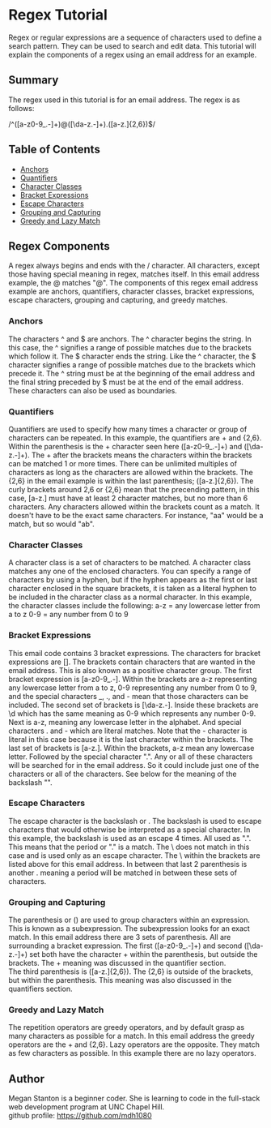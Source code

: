 # Regex Tutorial
Regex or regular expressions are a sequence of characters used to define a search pattern. They can be used to search and edit data. This tutorial will explain the components of a regex using an email address for an example.

## Summary
The regex used in this tutorial is for an email address. The regex is as follows:

/^([a-z0-9_\.-]+)@([\da-z\.-]+)\.([a-z\.]{2,6})$/

## Table of Contents

- [Anchors](#anchors)
- [Quantifiers](#quantifiers)
- [Character Classes](#character-classes)
- [Bracket Expressions](#bracket-expressions)
- [Escape Characters](#escape-characters)
- [Grouping and Capturing](#grouping-and-capturing)
- [Greedy and Lazy Match](#greedy-and-lazy-match)

## Regex Components
A regex always begins and ends with the / character. All characters, except those having special meaning in regex, matches itself. In this email address example, the @ matches "@". The components of this regex email address example are anchors, quantifiers, character classes, bracket expressions, escape characters, grouping and capturing, and greedy matches.

### Anchors
The characters ^ and $ are anchors. The ^ character begins the string. In this case, the ^ signifies a range of possible matches due to the brackets which follow it. 
The $ character ends the string. Like the ^ character, the $ character signifies a range of possible matches due to the brackets which precede it. The ^ string must be at the beginning of the email address and the final string preceded by $ must be at the end of the email address. These characters can also be  used as boundaries. 

### Quantifiers
Quantifiers are used to specify how many times a character or group of characters can be repeated. In this example, the quantifiers are + and {2,6}. Within the parenthesis is the + character seen here ([a-z0-9_\.-]+) and ([\da-z\.-]+). The + after the brackets means the characters within the brackets can be matched 1 or more times. There can be unlimited multiples of characters as long as the characters are allowed within the brackets.
The {2,6} in the email example is within the last parenthesis; ([a-z\.]{2,6}). The curly brackets around 2,6 or {2,6} mean that the precending pattern, in this case, [a-z\.] must have at least 2 character matches, but no more than 6 characters. Any characters allowed within the brackets count as a match. It doesn't have to be the exact same characters. For instance, "aa" would be a match, but so would "ab". 

### Character Classes
A character class is a set of characters to be matched. A character class matches any one of the enclosed characters. You can specify a range of characters by using a hyphen, but if the hyphen appears as the first or last character enclosed in the square brackets, it is taken as a literal hyphen to be included in the character class as a normal character. In this example, the character classes include the following:
  a-z = any lowercase letter from a to z
  0-9 = any number from 0 to 9

### Bracket Expressions
This email code contains 3 bracket expressions. The characters for bracket expressions are []. The brackets contain characters that are wanted in the email address. This is also known as a positive character group. 
The first bracket expression is [a-z0-9_\.-]. Within the brackets are a-z representing any lowercase letter from a to z, 0-9 representing any number from 0 to 9, and the special characters _, ., and - mean that those characters can be included. 
The second set of brackets is [\da-z\.-]. Inside these brackets are \d which has the same meaning as 0-9 which represents any number 0-9. Next is a-z, meaning any lowercase letter in the alphabet. And special characters . and - which are literal matches. Note that the - character is literal in this case because it is the last character within the brackets.
The last set of brackets is [a-z\.]. Within the brackets, a-z mean any lowercase letter. Followed by the special character   ".". Any or all of these characters will be searched for in the email address. So it could include just one of the characters or all of the characters. See below for the meaning of the backslash "\".

### Escape Characters
The escape character is the backslash  or \. The backslash is used to escape characters that would otherwise be interpreted as a special character. In this example, the backslash is used as an escape 4 times. All used as "\.". This means that the period or "." is a match. The \ does not match in this case and is used only as an escape character. The \ within the brackets are listed above for this email address. In between that last 2 parenthesis is another \. meaning a period will be matched in between these sets of characters. 

### Grouping and Capturing
The parenthesis or () are used to group characters within an expression. This is known as a subexpression. The subexpression looks for an exact match. In this email address there are 3 sets of parenthesis. All are surrounding a bracket expression. The first ([a-z0-9_\.-]+) and second ([\da-z\.-]+) set both have the character + within the parenthesis, but outside the brackets. The + meaning was discussed in the quantifier section.  
The third parenthesis is ([a-z\.]{2,6}). The {2,6} is outside of the brackets, but within the parenthesis. This meaning was also discussed in the quantifiers section. 

### Greedy and Lazy Match
The repetition operators are greedy operators, and by default grasp as many characters as possible for a match. In this email address the greedy operators are the + and {2,6}. 
Lazy operators are the opposite. They match as few characters as possible. In this example there are no lazy operators. 

## Author
Megan Stanton is a beginner coder. She is learning to code in the full-stack web development program at UNC Chapel Hill.   
github profile: https://github.com/mdh1080